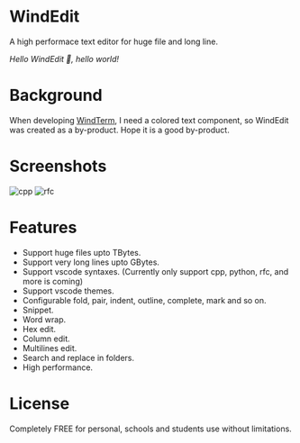 # WindEdit
A high performace text editor for huge file and long line.

_Hello WindEdit :rose:, hello world!_

# Background
When developing [WindTerm](https://github.com/kingToolbox/WindTerm), I need a colored text component, so WindEdit was created as a by-product. Hope it is a good by-product.

# Screenshots
![cpp](https://github.com/kingToolbox/DIGEdit/blob/master/images/screenshots/cpp.png)
![rfc](https://github.com/kingToolbox/DIGEdit/blob/master/images/screenshots/rfc.png)

# Features
- Support huge files upto TBytes.
- Support very long lines upto GBytes.
- Support vscode syntaxes. (Currently only support cpp, python, rfc, and more is coming)
- Support vscode themes.
- Configurable fold, pair, indent, outline, complete, mark and so on.
- Snippet.
- Word wrap.
- Hex edit.
- Column edit.
- Multilines edit.
- Search and replace in folders.
- High performance.

# License
Completely FREE for personal, schools and students use without limitations.

